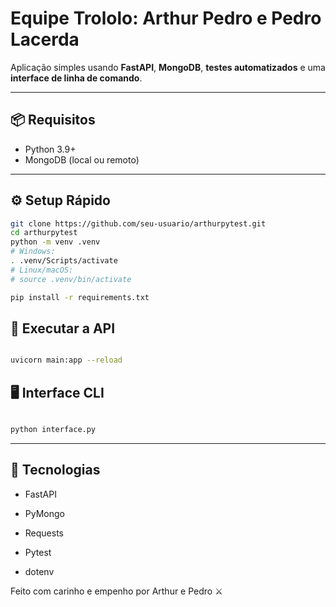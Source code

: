 # Equipe Trololo: Arthur Pedro e Pedro Lacerda

Aplicação simples usando **FastAPI**, **MongoDB**, **testes automatizados** e uma **interface de linha de comando**.

---

## 📦 Requisitos

- Python 3.9+
- MongoDB (local ou remoto)

---

## ⚙️ Setup Rápido

```bash
git clone https://github.com/seu-usuario/arthurpytest.git
cd arthurpytest
python -m venv .venv
# Windows:
. .venv/Scripts/activate
# Linux/macOS:
# source .venv/bin/activate

pip install -r requirements.txt

```

## 🚀 Executar a API

```bash

uvicorn main:app --reload

```
## 🖥️ Interface CLI

```bash

python interface.py

```

---

## 🧪 Tecnologias
- FastAPI

- PyMongo

- Requests

- Pytest

- dotenv

Feito com carinho e empenho por Arthur e Pedro ⚔️
